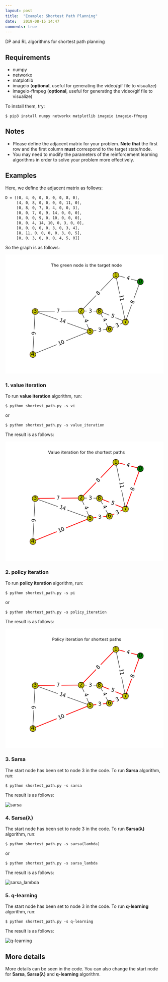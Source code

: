 ```yaml
---
layout: post
title:  "Example: Shortest Path Planning"
date:   2019-08-15 14:47
comments: true
---
```

DP and RL algorithms for shortest path planning

## Requirements

- numpy
- networkx
- matplotlib
- imageio (**optional**, useful for generating the video/gif file to visualize)
- imageio-ffmpeg (**optional**, useful for generating the video/gif file to visualize)

To install them, try:

    $ pip3 install numpy networkx matplotlib imageio imageio-ffmpeg  

## Notes

- Please define the adjacent matrix for your problem. **Note that** the first row and the first column **must** correspond to the target state/node. 
- You may need to modify the parameters of the reinforcement learning algorithms in order to solve your problem more effectively.

## Examples
Here, we define the adjacent matrix as follows:

```python3
D = [[0, 4, 0, 0, 0, 0, 0, 8, 0],
     [4, 0, 8, 0, 0, 0, 0, 11, 0],
     [0, 8, 0, 7, 0, 4, 0, 0, 3],
     [0, 0, 7, 0, 9, 14, 0, 0, 0],
     [0, 0, 0, 9, 0, 10, 0, 0, 0],
     [0, 0, 4, 14, 10, 0, 3, 0, 0],
     [0, 0, 0, 0, 0, 3, 0, 3, 4],
     [8, 11, 0, 0, 0, 0, 3, 0, 5],
     [0, 0, 3, 0, 0, 0, 4, 5, 0]]
```
So the graph is as follows:

![problem_definition](./figs_gifs/problem_definition.png)


### 1. value iteration
To run **value iteration** algorithm, run:

	$ python shortest_path.py -s vi
or

	$ python shortest_path.py -s value_iteration 

The result is as follows:

![problem_definition](./figs_gifs/value_iteration.png)

### 2. policy iteration
To run **policy iteration** algorithm, run:

	$ python shortest_path.py -s pi
or

	$ python shortest_path.py -s policy_iteration 

The result is as follows:

![problem_definition](./figs_gifs/policy_iteration.png)

### 3. Sarsa
The start node has been set to node 3 in the code.
To run **Sarsa** algorithm, run:

	$ python shortest_path.py -s sarsa

The result is as follows:

![sarsa](./figs_gifs/sarsa.gif)

### 4. Sarsa(&lambda;)
The start node has been set to node 3 in the code.
To run **Sarsa(&lambda;)** algorithm, run:

	$ python shortest_path.py -s sarsa(lambda)
or

	$ python shortest_path.py -s sarsa_lambda

The result is as follows:

![sarsa_lambda](./figs_gifs/sarsa_lambda.gif)

### 5. q-learning
The start node has been set to node 3 in the code.
To run **q-learning** algorithm, run:

	$ python shortest_path.py -s q-learning

The result is as follows:

![q-learning](./figs_gifs/q-learning.gif)

## More details 
More details can be seen in the code. You can also change the start node for **Sarsa**, **Sarsa(&lambda;)** and **q-learning** algorithm.
